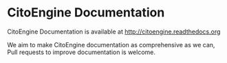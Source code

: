 CitoEngine Documentation
=========================

CitoEngine Documentation is available at http://citoengine.readthedocs.org

We aim to make CitoEngine documentation as comprehensive as we can, 
Pull requests to improve documentation is welcome.

